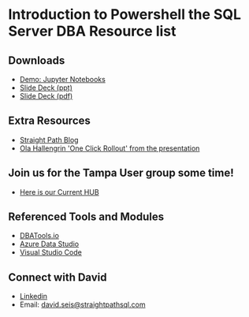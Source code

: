 # Introduction to Powershell the SQL Server DBA Resource list

## Downloads
- [Demo: Jupyter Notebooks](https://github.com/David-Seis/Presentations/tree/main/Intro%20to%20PowerShell%20Automation%20for%20the%20SQL%20Server%20DBA%20(100)/10-19-2024%20-%20SQLSATORL%20-%20Intro%20to%20PS%20Automation%20for%20the%20SQL%20Server%20DBA/Notebooks)
- [Slide Deck (ppt)](https://example.com/intermediate-automation)
- [Slide Deck (pdf)](https://example.com/advanced-automation)

## Extra Resources
- [Straight Path Blog](https://example.com/automate-this)
- [Ola Hallengrin 'One Click Rollout' from the presentation](https://example.com/future-of-work)

## Join us for the Tampa User group some time!
- [Here is our Current HUB](aka.ms/tfab)

## Referenced Tools and Modules
- [DBATools.io](dbatools.io)
- [Azure Data Studio](https://learn.microsoft.com/en-us/azure-data-studio/download-azure-data-studio?tabs=win-install%2Cwin-user-install%2Credhat-install%2Cwindows-uninstall%2Credhat-uninstall)
- [Visual Studio Code](https://code.visualstudio.com/)

## Connect with David
- [Linkedin](https://www.linkedin.com/in/davidseis/)
- Email: david.seis@straightpathsql.com
